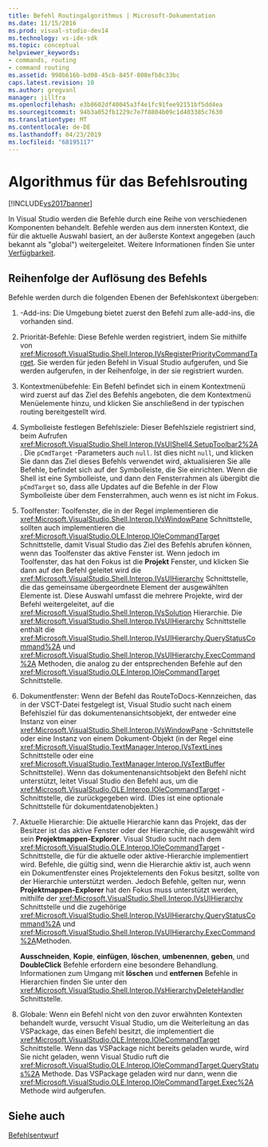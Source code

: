 ```yaml
---
title: Befehl Routingalgorithmus | Microsoft-Dokumentation
ms.date: 11/15/2016
ms.prod: visual-studio-dev14
ms.technology: vs-ide-sdk
ms.topic: conceptual
helpviewer_keywords:
- commands, routing
- command routing
ms.assetid: 998b616b-bd08-45cb-845f-808efb8c33bc
caps.latest.revision: 10
ms.author: gregvanl
manager: jillfra
ms.openlocfilehash: e3b8602df40045a3f4e1fc91fee92151bf5dd4ea
ms.sourcegitcommit: 94b3a052fb1229c7e7f8804b09c1d403385c7630
ms.translationtype: MT
ms.contentlocale: de-DE
ms.lasthandoff: 04/23/2019
ms.locfileid: "68195117"
---
```

# <a name="command-routing-algorithm"></a>Algorithmus für das Befehlsrouting
[!INCLUDE[vs2017banner](../../includes/vs2017banner.md)]

In Visual Studio werden die Befehle durch eine Reihe von verschiedenen Komponenten behandelt. Befehle werden aus dem innersten Kontext, die für die aktuelle Auswahl basiert, an der äußerste Kontext angegeben (auch bekannt als "global") weitergeleitet. Weitere Informationen finden Sie unter [Verfügbarkeit](../../extensibility/internals/command-availability.md).  
  
## <a name="order-of-command-resolution"></a>Reihenfolge der Auflösung des Befehls  
 Befehle werden durch die folgenden Ebenen der Befehlskontext übergeben:  
  
1. -Add-ins: Die Umgebung bietet zuerst den Befehl zum alle-add-ins, die vorhanden sind.  
  
2. Priorität-Befehle: Diese Befehle werden registriert, indem Sie mithilfe von <xref:Microsoft.VisualStudio.Shell.Interop.IVsRegisterPriorityCommandTarget>. Sie werden für jeden Befehl in Visual Studio aufgerufen, und Sie werden aufgerufen, in der Reihenfolge, in der sie registriert wurden.  
  
3. Kontextmenübefehle: Ein Befehl befindet sich in einem Kontextmenü wird zuerst auf das Ziel des Befehls angeboten, die dem Kontextmenü Menüelemente hinzu, und klicken Sie anschließend in der typischen routing bereitgestellt wird.  
  
4. Symbolleiste festlegen Befehlsziele: Dieser Befehlsziele registriert sind, beim Aufrufen <xref:Microsoft.VisualStudio.Shell.Interop.IVsUIShell4.SetupToolbar2%2A>. Die `pCmdTarget` -Parameters auch `null`. Ist dies nicht `null`, und klicken Sie dann das Ziel dieses Befehls verwendet wird, aktualisieren Sie alle Befehle, befindet sich auf der Symbolleiste, die Sie einrichten. Wenn die Shell ist eine Symbolleiste, und dann den Fensterrahmen als übergibt die `pCmdTarget` so, dass alle Updates auf die Befehle in der Flow Symbolleiste über dem Fensterrahmen, auch wenn es ist nicht im Fokus.  
  
5. Toolfenster: Toolfenster, die in der Regel implementieren die <xref:Microsoft.VisualStudio.Shell.Interop.IVsWindowPane> Schnittstelle, sollten auch implementieren die <xref:Microsoft.VisualStudio.OLE.Interop.IOleCommandTarget> Schnittstelle, damit Visual Studio das Ziel des Befehls abrufen können, wenn das Toolfenster das aktive Fenster ist. Wenn jedoch im Toolfenster, das hat den Fokus ist die **Projekt** Fenster, und klicken Sie dann auf den Befehl geleitet wird die <xref:Microsoft.VisualStudio.Shell.Interop.IVsUIHierarchy> Schnittstelle, die das gemeinsame übergeordnete Element der ausgewählten Elemente ist. Diese Auswahl umfasst die mehrere Projekte, wird der Befehl weitergeleitet, auf die <xref:Microsoft.VisualStudio.Shell.Interop.IVsSolution> Hierarchie. Die <xref:Microsoft.VisualStudio.Shell.Interop.IVsUIHierarchy> Schnittstelle enthält die <xref:Microsoft.VisualStudio.Shell.Interop.IVsUIHierarchy.QueryStatusCommand%2A> und <xref:Microsoft.VisualStudio.Shell.Interop.IVsUIHierarchy.ExecCommand%2A> Methoden, die analog zu der entsprechenden Befehle auf den <xref:Microsoft.VisualStudio.OLE.Interop.IOleCommandTarget> Schnittstelle.  
  
6. Dokumentfenster: Wenn der Befehl das RouteToDocs-Kennzeichen, das in der VSCT-Datei festgelegt ist, Visual Studio sucht nach einem Befehlsziel für das dokumentenansichtsobjekt, der entweder eine Instanz von einer <xref:Microsoft.VisualStudio.Shell.Interop.IVsWindowPane> -Schnittstelle oder eine Instanz von einem Dokument-Objekt (in der Regel eine <xref:Microsoft.VisualStudio.TextManager.Interop.IVsTextLines> Schnittstelle oder eine <xref:Microsoft.VisualStudio.TextManager.Interop.IVsTextBuffer> Schnittstelle). Wenn das dokumentenansichtsobjekt den Befehl nicht unterstützt, leitet Visual Studio den Befehl aus, um die <xref:Microsoft.VisualStudio.OLE.Interop.IOleCommandTarget> -Schnittstelle, die zurückgegeben wird. (Dies ist eine optionale Schnittstelle für dokumentdatenobjekten.)  
  
7. Aktuelle Hierarchie: Die aktuelle Hierarchie kann das Projekt, das der Besitzer ist das aktive Fenster oder der Hierarchie, die ausgewählt wird sein **Projektmappen-Explorer**. Visual Studio sucht nach dem <xref:Microsoft.VisualStudio.OLE.Interop.IOleCommandTarget> -Schnittstelle, die für die aktuelle oder aktive-Hierarchie implementiert wird. Befehle, die gültig sind, wenn die Hierarchie aktiv ist, auch wenn ein Dokumentfenster eines Projektelements den Fokus besitzt, sollte von der Hierarchie unterstützt werden. Jedoch Befehle, gelten nur, wenn **Projektmappen-Explorer** hat den Fokus muss unterstützt werden, mithilfe der <xref:Microsoft.VisualStudio.Shell.Interop.IVsUIHierarchy> Schnittstelle und die zugehörige <xref:Microsoft.VisualStudio.Shell.Interop.IVsUIHierarchy.QueryStatusCommand%2A> und <xref:Microsoft.VisualStudio.Shell.Interop.IVsUIHierarchy.ExecCommand%2A>Methoden.  
  
     **Ausschneiden**, **Kopie**, **einfügen**, **löschen**, **umbenennen**, **geben**, und **DoubleClick** Befehle erfordern eine besondere Behandlung. Informationen zum Umgang mit **löschen** und **entfernen** Befehle in Hierarchien finden Sie unter den <xref:Microsoft.VisualStudio.Shell.Interop.IVsHierarchyDeleteHandler> Schnittstelle.  
  
8. Globale: Wenn ein Befehl nicht von den zuvor erwähnten Kontexten behandelt wurde, versucht Visual Studio, um die Weiterleitung an das VSPackage, das einen Befehl besitzt, die implementiert die <xref:Microsoft.VisualStudio.OLE.Interop.IOleCommandTarget> Schnittstelle. Wenn das VSPackage nicht bereits geladen wurde, wird Sie nicht geladen, wenn Visual Studio ruft die <xref:Microsoft.VisualStudio.OLE.Interop.IOleCommandTarget.QueryStatus%2A> Methode. Das VSPackage geladen wird nur dann, wenn die <xref:Microsoft.VisualStudio.OLE.Interop.IOleCommandTarget.Exec%2A> Methode wird aufgerufen.  
  
## <a name="see-also"></a>Siehe auch  
 [Befehlsentwurf](../../extensibility/internals/command-design.md)
